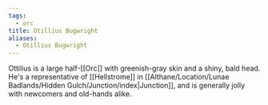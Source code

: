 ```yaml
---
tags:
  - orc
title: Otillius Bugwright
aliases:
  - Otillius Bugwright
---
```


Ottilius is a large half-[[Orc]] with greenish-gray skin and a shiny, bald head. He's a representative of [[Hellstrome]] in [[Althane/Location/Lunae Badlands/Hidden Gulch/Junction/index|Junction]], and is generally jolly with newcomers and old-hands alike.